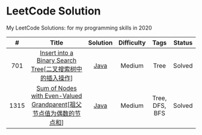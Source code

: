 LeetCode Solution
========
My LeetCode Solutions: for my programming skills in 2020
 
| # | Title | Solution | Difficulty | Tags | Status | 
|:----:| :-----------------------------------------------: | :--------------------------------: | :--: | :--: | :----: | 
| 701 | [Insert into a Binary Search Tree](https://leetcode.com/problems/insert-into-a-binary-search-tree/)[[二叉搜索树中的插入操作](https://leetcode-cn.com/problems/insert-into-a-binary-search-tree/)]| [Java](./solution/701.Insert-into-a-Binary-Search-Tree.md) | Medium | Tree | Solved |
| 1315 | [Sum of Nodes with Even-Valued Grandparent](https://leetcode.com/problems/sum-of-nodes-with-even-valued-grandparent/)[[祖父节点值为偶数的节点和](https://leetcode-cn.com/problems/sum-of-nodes-with-even-valued-grandparent/)]| [Java](./solution/1315.Sum-of-Nodes-with-Even-Valued-Grandparent.md) | Medium | Tree, DFS, BFS | Solved |
